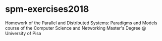 # spm-exercises2018
Homework of the Parallel and Distributed Systems: Paradigms and Models course of the Computer Science and Networking Master's Degree @ University of Pisa
